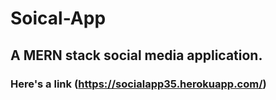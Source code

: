 # Soical-App
## A MERN stack social media application.
### Here's a link (https://socialapp35.herokuapp.com/)
